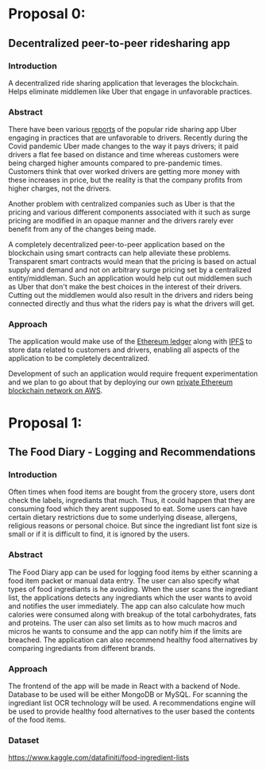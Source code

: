 # Proposal 0:

## Decentralized peer-to-peer ridesharing app

### Introduction

A decentralized ride sharing application that leverages the blockchain. Helps eliminate middlemen like Uber that engage in unfavorable practices.

### Abstract

There have been various [reports](https://www.washingtonpost.com/technology/2021/06/09/uber-lyft-drivers-price-hike/) of the popular ride sharing app Uber engaging in practices that are unfavorable to drivers. Recently during the Covid pandemic Uber made changes to the way it pays drivers; it paid drivers a flat fee based on distance and time whereas customers were being charged higher amounts compared to pre-pandemic times. Customers think that over worked drivers are getting more money with these increases in price, but the reality is that the company profits from higher charges, not the drivers. 

Another problem with centralized companies such as Uber is that the pricing and various different components associated with it such as surge pricing are modified in an opaque manner and the drivers rarely ever benefit from any of the changes being made.

A completely decentralized peer-to-peer application based on the blockchain using smart contracts can help alleviate these problems. Transparent smart contracts would mean that the pricing is based on actual supply and demand and not on arbitrary surge pricing set by a centralized entity/middleman. Such an application would help cut out middlemen such as Uber that don't make the best choices in the interest of their drivers. Cutting out the middlemen would also result in the drivers and riders being connected directly and thus what the riders pay is what the drivers will get.

### Approach 
The application would make use of the [Ethereum ledger](https://ethereum.org/en/) along with [IPFS](https://ipfs.io) to store data related to customers and drivers, enabling all aspects of the application to be completely decentralized.

Development of such an application would require frequent experimentation and we plan to go about that by deploying our own [private Ethereum blockchain network on AWS](https://aws.amazon.com/blogs/database/deploy-smart-contracts-to-your-private-ethereum-blockchain-network-on-aws/).



# Proposal 1:

## The Food Diary - Logging and Recommendations

### Introduction
Often times when food items are bought from the grocery store, users dont check the labels, ingrediants that much. Thus, it could happen that they are consuming food which they arent supposed to eat. Some users can have certain dietary restrictions due to some underlying disease, allergens, religious reasons or personal choice. But since the ingrediant list font size is small or if it is difficult to find, it is ignored by the users. 

### Abstract
The Food Diary app can be used for logging food items by either scanning a food item packet or manual data entry. The user can also specify what types of food ingrediants is he avoiding. When the user scans the ingrediant list, the applications detects any ingrediants which the user wants to avoid and notifies the user immediately. The app can also calculate how much calories were consumed along with breakup of the total carbohydrates, fats and proteins. The user can also set limits as to how much macros and micros he wants to consume and the app can notify him if the limits are breached. The application can also recommend healthy food alternatives by comparing ingrediants from different brands. 

### Approach 
The frontend of the app will be made in React with a backend of Node. Database to be used will be either MongoDB or MySQL. For scanning the ingrediant list OCR technology will be used.
A recommendations engine will be used to provide healthy food alternatives to the user based the contents of the food items.

### Dataset
https://www.kaggle.com/datafiniti/food-ingredient-lists 